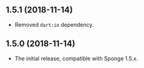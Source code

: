 ## 1.5.1 (2018-11-14)

* Removed `dart:io` dependency.

## 1.5.0 (2018-11-14)

* The initial release, compatible with Sponge 1.5.x.